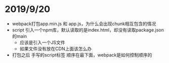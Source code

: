 # 2019/9/20
- webpack打包app.min.js 和 app.js，为什么会出现chunk相互包含的情况
- script 引入一个npm库，默认读取的是index.html，却没有读取package.json的main
    - 应该是引入一个JS文件
    - 如果文件没有放在CDN上面该怎么办
- 打包之后 手写的script标签 顺序在最下面，webpack是如何控制顺序的
